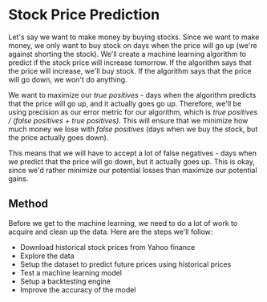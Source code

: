 # Stock Price Prediction

Let's say we want to make money by buying stocks. Since we want to make money, we only want to buy stock on days when the price will go up (we're against shorting the stock). We'll create a machine learning algorithm to predict if the stock price will increase tomorrow. If the algorithm says that the price will increase, we'll buy stock. If the algorithm says that the price will go down, we won't do anything.

We want to maximize our *true positives* - days when the algorithm predicts that the price will go up, and it actually goes go up. Therefore, we'll be using precision as our error metric for our algorithm, which is *true positives / (false positives + true positives)*. This will ensure that we minimize how much money we lose with *false positives* (days when we buy the stock, but the price actually goes down).

This means that we will have to accept a lot of false negatives - days when we predict that the price will go down, but it actually goes up. This is okay, since we'd rather minimize our potential losses than maximize our potential gains.

## Method

Before we get to the machine learning, we need to do a lot of work to acquire and clean up the data. Here are the steps we'll follow:

- Download historical stock prices from Yahoo finance
- Explore the data
- Setup the dataset to predict future prices using historical prices
- Test a machine learning model
- Setup a backtesting engine
- Improve the accuracy of the model